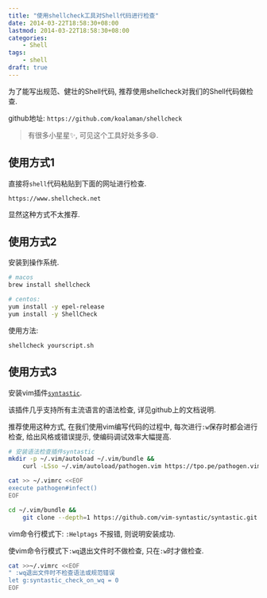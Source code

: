 ```yaml
---
title: "使用shellcheck工具对Shell代码进行检查"
date: 2014-03-22T18:58:30+08:00
lastmod: 2014-03-22T18:58:30+08:00
categories:
    - Shell
tags:
    - shell
draft: true
---
```


为了能写出规范、健壮的Shell代码, 推荐使用shellcheck对我们的Shell代码做检查.

github地址: `https://github.com/koalaman/shellcheck`

> 有很多小星星✨, 可见这个工具好处多多😄.

## 使用方式1

直接将`shell`代码粘贴到下面的网址进行检查.

`https://www.shellcheck.net`

显然这种方式不太推荐.


## 使用方式2

安装到操作系统.

```bash
# macos
brew install shellcheck

# centos:
yum install -y epel-release
yum install -y ShellCheck
```

使用方法:

`shellcheck yourscript.sh`

## 使用方式3

安装vim插件[`syntastic`](https://github.com/vim-syntastic/syntastic).

该插件几乎支持所有主流语言的语法检查, 详见github上的文档说明.

推荐使用这种方式, 在我们使用vim编写代码的过程中,
每次进行`:w`保存时都会进行检查, 给出风格或错误提示, 使编码调试效率大幅提高.

```bash
# 安装语法检查插件syntastic
mkdir -p ~/.vim/autoload ~/.vim/bundle &&
    curl -LSso ~/.vim/autoload/pathogen.vim https://tpo.pe/pathogen.vim

cat >> ~/.vimrc <<EOF
execute pathogen#infect()
EOF

cd ~/.vim/bundle &&
    git clone --depth=1 https://github.com/vim-syntastic/syntastic.git
```

vim命令行模式下: `:Helptags` 不报错, 则说明安装成功.

使vim命令行模式下`:wq`退出文件时不做检查, 只在`:w`时才做检查.

```bash
cat >>~/.vimrc <<EOF
" :wq退出文件时不检查语法或规范错误
let g:syntastic_check_on_wq = 0
EOF
```
